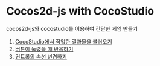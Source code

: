 Cocos2d-js with CocoStudio
====

cocos2d-js와 cocostudio를 이용하여 간단한 게임 만들기

1. [CocoStudio에서 작업한 결과물을 불러오기](lectures/1_publish_and_import)
2. [버튼이 눌렸을 때 반응하기](lectures/2_add_button_click_handler)
3. [컨트롤의 속성 변경하기](lectures/3_change_props)
